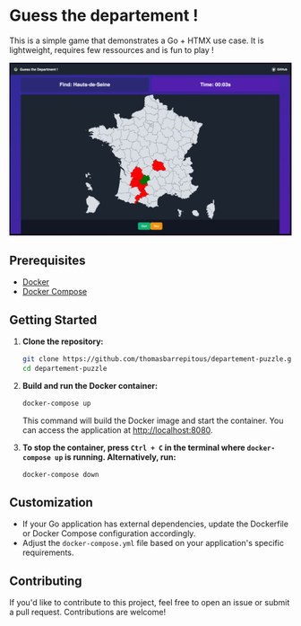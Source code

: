 # Guess the departement !

This is a simple game that demonstrates a Go + HTMX use case. It is lightweight, requires few ressources and is fun to play !

![Screenshot](/screenshot.png)

## Prerequisites

- [Docker](https://www.docker.com/get-started)
- [Docker Compose](https://docs.docker.com/compose/install/)

## Getting Started

1. **Clone the repository:**

    ```bash
    git clone https://github.com/thomasbarrepitous/departement-puzzle.git
    cd departement-puzzle
    ```

2. **Build and run the Docker container:**

    ```bash
    docker-compose up
    ```

    This command will build the Docker image and start the container. You can access the application at [http://localhost:8080](http://localhost:8080).

3. **To stop the container, press `Ctrl + C` in the terminal where `docker-compose up` is running. Alternatively, run:**

    ```bash
    docker-compose down
    ```

## Customization

- If your Go application has external dependencies, update the Dockerfile or Docker Compose configuration accordingly.
- Adjust the `docker-compose.yml` file based on your application's specific requirements.

## Contributing

If you'd like to contribute to this project, feel free to open an issue or submit a pull request. Contributions are welcome!
